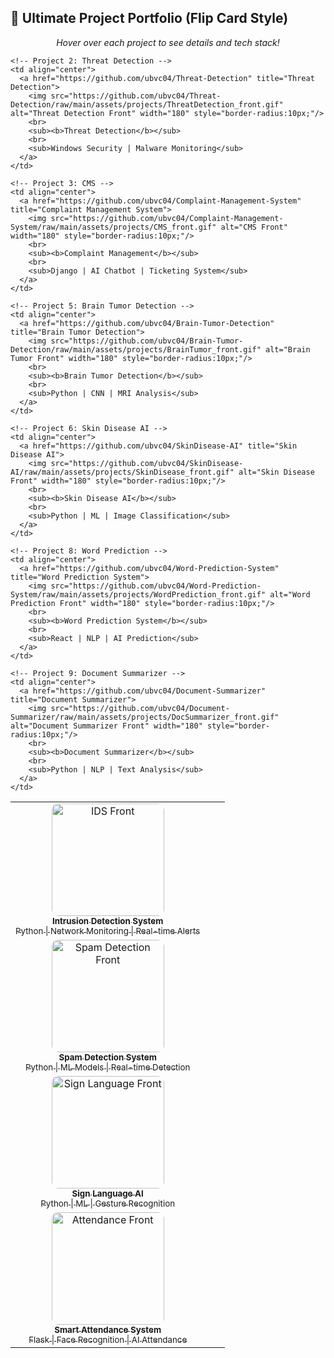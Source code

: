 ## 🚀 Ultimate Project Portfolio (Flip Card Style)

<p align="center"><em>Hover over each project to see details and tech stack!</em></p>

<table align="center">
  <tr>
    <!-- Project 1: IDS -->
    <td align="center">
      <a href="https://github.com/ubvc04/Intrusion-Detection-System" title="Intrusion Detection System">
        <img src="https://github.com/ubvc04/Intrusion-Detection-System/raw/main/assets/projects/IDS_front.gif" alt="IDS Front" width="180" style="border-radius:10px;"/>
        <br>
        <sub><b>Intrusion Detection System</b></sub>
        <br>
        <sub>Python | Network Monitoring | Real-time Alerts</sub>
      </a>
    </td>

    <!-- Project 2: Threat Detection -->
    <td align="center">
      <a href="https://github.com/ubvc04/Threat-Detection" title="Threat Detection">
        <img src="https://github.com/ubvc04/Threat-Detection/raw/main/assets/projects/ThreatDetection_front.gif" alt="Threat Detection Front" width="180" style="border-radius:10px;"/>
        <br>
        <sub><b>Threat Detection</b></sub>
        <br>
        <sub>Windows Security | Malware Monitoring</sub>
      </a>
    </td>

    <!-- Project 3: CMS -->
    <td align="center">
      <a href="https://github.com/ubvc04/Complaint-Management-System" title="Complaint Management System">
        <img src="https://github.com/ubvc04/Complaint-Management-System/raw/main/assets/projects/CMS_front.gif" alt="CMS Front" width="180" style="border-radius:10px;"/>
        <br>
        <sub><b>Complaint Management</b></sub>
        <br>
        <sub>Django | AI Chatbot | Ticketing System</sub>
      </a>
    </td>
  </tr>

  <tr>
    <!-- Project 4: Spam Detection -->
    <td align="center">
      <a href="https://github.com/ubvc04/Spam-Detection-System" title="Spam Detection System">
        <img src="https://github.com/ubvc04/Spam-Detection-System/raw/main/assets/projects/SpamDetection_front.gif" alt="Spam Detection Front" width="180" style="border-radius:10px;"/>
        <br>
        <sub><b>Spam Detection System</b></sub>
        <br>
        <sub>Python | ML Models | Real-time Detection</sub>
      </a>
    </td>

    <!-- Project 5: Brain Tumor Detection -->
    <td align="center">
      <a href="https://github.com/ubvc04/Brain-Tumor-Detection" title="Brain Tumor Detection">
        <img src="https://github.com/ubvc04/Brain-Tumor-Detection/raw/main/assets/projects/BrainTumor_front.gif" alt="Brain Tumor Front" width="180" style="border-radius:10px;"/>
        <br>
        <sub><b>Brain Tumor Detection</b></sub>
        <br>
        <sub>Python | CNN | MRI Analysis</sub>
      </a>
    </td>

    <!-- Project 6: Skin Disease AI -->
    <td align="center">
      <a href="https://github.com/ubvc04/SkinDisease-AI" title="Skin Disease AI">
        <img src="https://github.com/ubvc04/SkinDisease-AI/raw/main/assets/projects/SkinDisease_front.gif" alt="Skin Disease Front" width="180" style="border-radius:10px;"/>
        <br>
        <sub><b>Skin Disease AI</b></sub>
        <br>
        <sub>Python | ML | Image Classification</sub>
      </a>
    </td>
  </tr>

  <tr>
    <!-- Project 7: Sign Language AI -->
    <td align="center">
      <a href="https://github.com/ubvc04/SignLang-AI" title="Sign Language AI">
        <img src="https://github.com/ubvc04/SignLang-AI/raw/main/assets/projects/SignLang_front.gif" alt="Sign Language Front" width="180" style="border-radius:10px;"/>
        <br>
        <sub><b>Sign Language AI</b></sub>
        <br>
        <sub>Python | ML | Gesture Recognition</sub>
      </a>
    </td>

    <!-- Project 8: Word Prediction -->
    <td align="center">
      <a href="https://github.com/ubvc04/Word-Prediction-System" title="Word Prediction System">
        <img src="https://github.com/ubvc04/Word-Prediction-System/raw/main/assets/projects/WordPrediction_front.gif" alt="Word Prediction Front" width="180" style="border-radius:10px;"/>
        <br>
        <sub><b>Word Prediction System</b></sub>
        <br>
        <sub>React | NLP | AI Prediction</sub>
      </a>
    </td>

    <!-- Project 9: Document Summarizer -->
    <td align="center">
      <a href="https://github.com/ubvc04/Document-Summarizer" title="Document Summarizer">
        <img src="https://github.com/ubvc04/Document-Summarizer/raw/main/assets/projects/DocSummarizer_front.gif" alt="Document Summarizer Front" width="180" style="border-radius:10px;"/>
        <br>
        <sub><b>Document Summarizer</b></sub>
        <br>
        <sub>Python | NLP | Text Analysis</sub>
      </a>
    </td>
  </tr>

  <tr>
    <!-- Project 10: Smart Attendance -->
    <td align="center">
      <a href="https://github.com/ubvc04/Smart-Attendance-System" title="Smart Attendance System">
        <img src="https://github.com/ubvc04/Smart-Attendance-System/raw/main/assets/projects/Attendance_front.gif" alt="Attendance Front" width="180" style="border-radius:10px;"/>
        <br>
        <sub><b>Smart Attendance System</b></sub>
        <br>
        <sub>Flask | Face Recognition | AI Attendance</sub>
      </a>
    </td>
    <td></td>
    <td></td>
  </tr>
</table>
